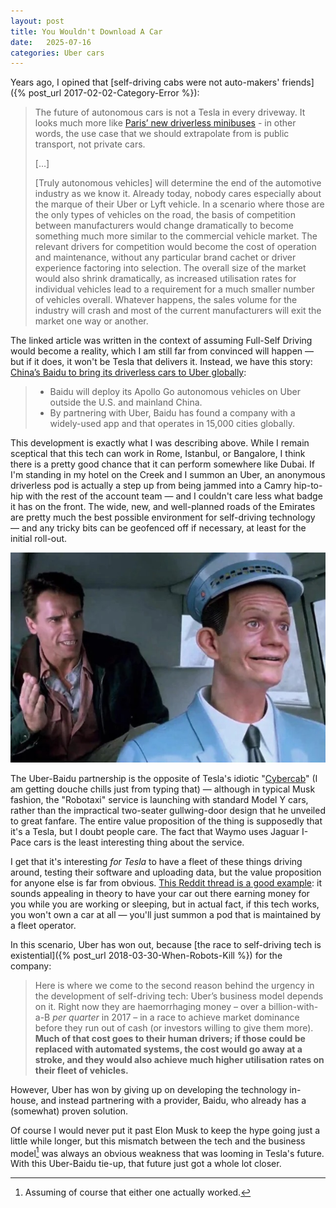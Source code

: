 ```yaml
---
layout: post
title: You Wouldn't Download A Car
date:   2025-07-16
categories: Uber cars
---
```


Years ago, I opined that [self-driving cabs were not auto-makers' friends]({% post_url 2017-02-02-Category-Error %}):

> The future of autonomous cars is not a Tesla in every driveway. It looks much more like [Paris’ new driverless minibuses](https://phys.org/news/2017-01-paris-electric-driverless-minibus-pollution.html%C2%A0) - in other words, the use case that we should extrapolate from is public transport, not private cars.
> 
> \[…\]
> 
> \[Truly autonomous vehicles\] will determine the end of the automotive industry as we know it. Already today, nobody cares especially about the marque of their Uber or Lyft vehicle. In a scenario where those are the only types of vehicles on the road, the basis of competition between manufacturers would change dramatically to become something much more similar to the commercial vehicle market. The relevant drivers for competition would become the cost of operation and maintenance, without any particular brand cachet or driver experience factoring into selection. The overall size of the market would also shrink dramatically, as increased utilisation rates for individual vehicles lead to a requirement for a much smaller number of vehicles overall. Whatever happens, the sales volume for the industry will crash and most of the current manufacturers will exit the market one way or another.

The linked article was written in the context of assuming Full-Self Driving would become a reality, which I am still far from convinced will happen — but if it does, it won't be Tesla that delivers it. Instead, we have this story: [China’s Baidu to bring its driverless cars to Uber globally](https://www.cnbc.com/2025/07/15/baidu-strikes-deal-to-bring-its-driverless-cars-to-uber-globally.html):

> - Baidu will deploy its Apollo Go autonomous vehicles on Uber outside the U.S. and mainland China.
> - By partnering with Uber, Baidu has found a company with a widely-used app and that operates in 15,000 cities globally.

This development is exactly what I was describing above. While I remain sceptical that this tech can work in Rome, Istanbul, or Bangalore, I think there is a pretty good chance that it can perform somewhere like Dubai. If I'm standing in my hotel on the Creek and I summon an Uber, an anonymous driverless pod is actually a step up from being jammed into a Camry hip-to-hip with the rest of the account team — and I couldn't care less what badge it has on the front. The wide, new, and well-planned roads of the Emirates are pretty much the best possible environment for self-driving technology — and any tricky bits can be geofenced off if necessary, at least for the initial roll-out.

![](/images/johnny-cab-from-total-recall-1990-v0-uog06a35pob91.jpg.jpg)

The Uber-Baidu partnership is the opposite of Tesla's idiotic "[Cybercab](https://www.cnbc.com/2025/06/20/tesla-robotaxi-launch-austin.html)" (I am getting douche chills just from typing that) — although in typical Musk fashion, the "Robotaxi" service is launching with standard Model Y cars, rather than the impractical two-seater gullwing-door design that he unveiled to great fanfare. The entire value proposition of the thing is supposedly that it's a Tesla, but I doubt people care. The fact that Waymo uses Jaguar I-Pace cars is the least interesting thing about the service.

I get that it's interesting *for Tesla* to have a fleet of these things driving around, testing their software and uploading data, but the value proposition for anyone else is far from obvious. [This Reddit thread is a good example](https://www.reddit.com/r/SelfDrivingCars/comments/1hm3q6a/whats_the_value_proposition_of_tesla_cybercab/): it sounds appealing in theory to have your car out there earning money for you while you are working or sleeping, but in actual fact, if this tech works, you won't own a car at all — you'll just summon a pod that is maintained by a fleet operator.

In this scenario, Uber has won out, because [the race to self-driving tech is existential]({% post_url 2018-03-30-When-Robots-Kill %}) for the company:

> Here is where we come to the second reason behind the urgency in the development of self-driving tech: Uber’s business model depends on it. Right now they are haemorrhaging money – over a billion-with-a-B _per quarter_ in 2017 – in a race to achieve market dominance before they run out of cash (or investors willing to give them more). **Much of that cost goes to their human drivers; if those could be replaced with automated systems, the cost would go away at a stroke, and they would also achieve much higher utilisation rates on their fleet of vehicles.**

However, Uber has won by giving up on developing the technology in-house, and instead partnering with a provider, Baidu, who already has a (somewhat) proven solution.

Of course I would never put it past Elon Musk to keep the hype going just a little while longer, but this mismatch between the tech and the business model[^1] was always an obvious weakness that was looming in Tesla's future. With this Uber-Baidu tie-up, that future just got a whole lot closer.

[^1]: Assuming of course that either one actually worked.